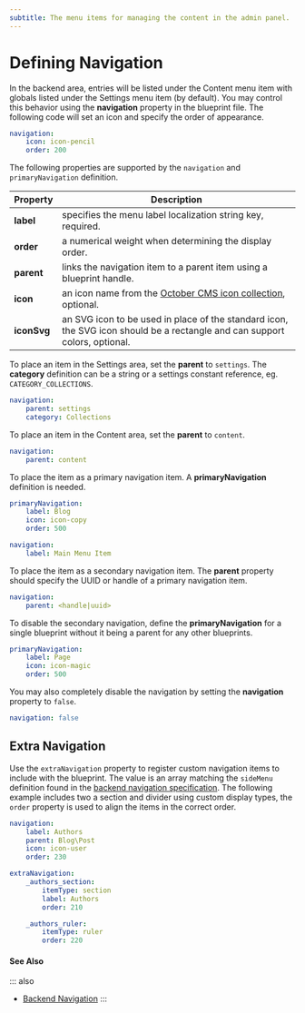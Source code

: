 ```yaml
---
subtitle: The menu items for managing the content in the admin panel.
---
```

# Defining Navigation

In the backend area, entries will be listed under the Content menu item with globals listed under the Settings menu item (by default). You may control this behavior using the **navigation** property in the blueprint file. The following code will set an icon and specify the order of appearance.

```yaml
navigation:
    icon: icon-pencil
    order: 200
```

The following properties are supported by the `navigation` and `primaryNavigation` definition.

Property | Description
------------- | -------------
**label** | specifies the menu label localization string key, required.
**order** | a numerical weight when determining the display order.
**parent** | links the navigation item to a parent item using a blueprint handle.
**icon** | an icon name from the [October CMS icon collection](https://octobercms.com/docs/ui/icon), optional.
**iconSvg** | an SVG icon to be used in place of the standard icon, the SVG icon should be a rectangle and can support colors, optional.

To place an item in the Settings area, set the **parent** to `settings`. The **category** definition can be a string or a settings constant reference, eg. `CATEGORY_COLLECTIONS`.

```yaml
navigation:
    parent: settings
    category: Collections
```

To place an item in the Content area, set the **parent** to `content`.

```yaml
navigation:
    parent: content
```

To place the item as a primary navigation item. A **primaryNavigation** definition is needed.

```yaml
primaryNavigation:
    label: Blog
    icon: icon-copy
    order: 500

navigation:
    label: Main Menu Item
```

To place the item as a secondary navigation item. The **parent** property should specify the UUID or handle of a primary navigation item.

```yaml
navigation:
    parent: <handle|uuid>
```

To disable the secondary navigation, define the **primaryNavigation** for a single blueprint without it being a parent for any other blueprints.

```yaml
primaryNavigation:
    label: Page
    icon: icon-magic
    order: 500
```

You may also completely disable the navigation by setting the **navigation** property to `false`.

```yaml
navigation: false
```

## Extra Navigation

Use the `extraNavigation` property to register custom navigation items to include with the blueprint. The value is an array matching the `sideMenu` definition found in the [backend navigation specification](../../extend/backend/navigation.md). The following example includes two a section and divider using custom display types, the `order` property is used to align the items in the correct order.

```yaml
navigation:
    label: Authors
    parent: Blog\Post
    icon: icon-user
    order: 230

extraNavigation:
    _authors_section:
        itemType: section
        label: Authors
        order: 210

    _authors_ruler:
        itemType: ruler
        order: 220
```

#### See Also

::: also
* [Backend Navigation](../../extend/backend/navigation.md)
:::
